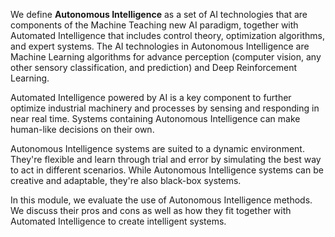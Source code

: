We define **Autonomous Intelligence** as a set of AI technologies that are components of the Machine Teaching new AI paradigm, together with Automated Intelligence that includes control theory, optimization algorithms, and expert systems. The AI technologies in Autonomous Intelligence are Machine Learning algorithms for advance perception (computer vision, any other sensory classification, and prediction) and Deep Reinforcement Learning.

Automated Intelligence powered by AI is a key component to further optimize industrial machinery and processes by sensing and responding in near real time. Systems containing Autonomous Intelligence can make human-like decisions on their own.

Autonomous Intelligence systems are suited to a dynamic environment. They're flexible and learn through trial and error by simulating the best way to act in different scenarios. While Autonomous Intelligence systems can be creative and adaptable, they're also black-box systems.

In this module, we evaluate the use of Autonomous Intelligence methods. We discuss their pros and cons as well as how they fit together with Automated Intelligence to create intelligent systems.
